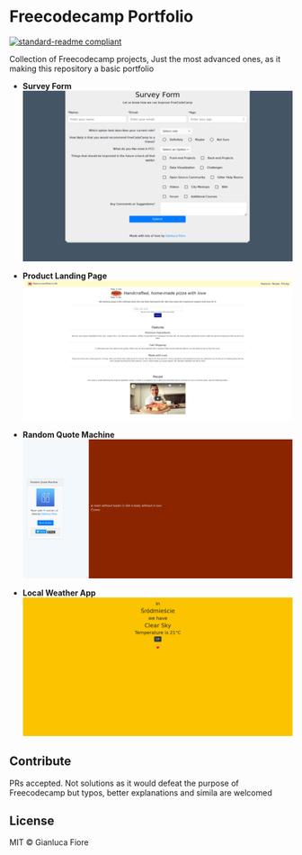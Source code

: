 # Freecodecamp Portfolio

[![standard-readme compliant](https://img.shields.io/badge/readme%20style-standard-brightgreen.svg?style=flat-square)](https://github.com/RichardLitt/standard-readme)

Collection of Freecodecamp projects, Just the most advanced ones, as it making this repository a basic portfolio

+ **Survey Form**
![Survey Form screenshot](Responsive_Web_Design_Projects/Survey_Form/survey_form.png)

+ **Product Landing Page**
![Product Landing Page screenshot](Responsive_Web_Design_Projects/Product_Landing_Page/product_landing_page.png)

+ **Random Quote Machine**
![Random Quote Machine screenshot](Intermediate_Frontend_Development_Projects/Random_Quote_Machine/Random_Quote_Machine.jpg)

+ **Local Weather App**
![Local Weather app screenshot](Intermediate_Frontend_Development_Projects/Local_Weather_App/local_weather.png)

## Contribute

PRs accepted. Not solutions as it would defeat the purpose of Freecodecamp but typos, better explanations and simila are welcomed

## License

MIT © Gianluca Fiore

